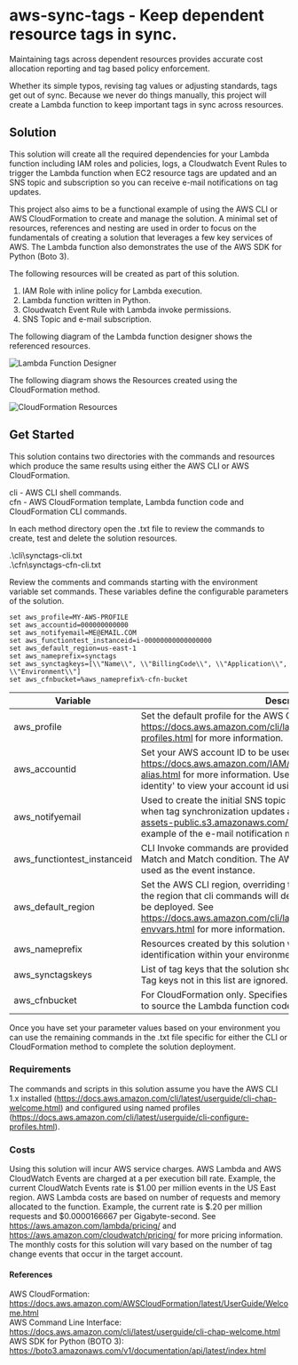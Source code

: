 # aws-sync-tags - Keep dependent resource tags in sync.
Maintaining tags across dependent resources provides accurate cost allocation reporting and tag based policy enforcement.

Whether its simple typos, revising tag values or adjusting standards, tags get out of sync. Because we never do things manually, this project will create a Lambda function to keep important tags in sync across resources. 

## Solution
This solution will create all the required dependencies for your Lambda function including IAM roles and policies, logs, a Cloudwatch Event Rules to trigger the Lambda function when EC2 resource tags are updated and an SNS topic and subscription so you can receive e-mail notifications on tag updates.

This project also aims to be a functional example of using the AWS CLI or AWS CloudFormation to create and manage the solution. A minimal set of resources, references and nesting are used in order to focus on the fundamentals of creating a solution that leverages a few key services of AWS. The Lambda function also demonstrates the use of the AWS SDK for Python (Boto 3).

The following resources will be created as part of this solution.

1. IAM Role with inline policy for Lambda execution.
2. Lambda function written in Python.
3. Cloudwatch Event Rule with Lambda invoke permissions.
4. SNS Topic and e-mail subscription.

The following diagram of the Lambda function designer shows the referenced resources.

![Lambda Function Designer](https://lairdnet-assets-public.s3.amazonaws.com/synctags-designer.jpg "Lambda Function Designer")

The following diagram shows the Resources created using the CloudFormation method.

![CloudFormation Resources](https://lairdnet-assets-public.s3.amazonaws.com/synctags-cfn-resources.jpg "CloudFormation Resources")


## Get Started
This solution contains two directories with the commands and resources which produce the same results using either the AWS CLI or AWS CloudFormation.

cli - AWS CLI shell commands.  
cfn - AWS CloudFormation template, Lambda function code and CloudFormation CLI commands.  

In each method directory open the .txt file to review the commands to create, test and delete the solution resources.

.\cli\synctags-cli.txt  
.\cfn\synctags-cfn-cli.txt

Review the comments and commands starting with the environment variable set commands. These variables define the configurable parameters of the solution.

```
set aws_profile=MY-AWS-PROFILE
set aws_accountid=000000000000
set aws_notifyemail=ME@EMAIL.COM
set aws_functiontest_instanceid=i-00000000000000000
set aws_default_region=us-east-1
set aws_nameprefix=synctags
set aws_synctagkeys=[\\"Name\\", \\"BillingCode\\", \\"Application\\", \\"Environment\\"]
set aws_cfnbucket=%aws_nameprefix%-cfn-bucket
```

| Variable  | Description  | Example |
|---|---|---|
|aws_profile   | Set the default profile for the AWS CLI credentials. See https://docs.aws.amazon.com/cli/latest/userguide/cli-configure-profiles.html for more information.  | set aws_profile=my-default-profile  |
|aws_accountid   | Set your AWS account ID to be used in API calls. See https://docs.aws.amazon.com/IAM/latest/UserGuide/console_account-alias.html for more information. Use the command 'aws sts get-caller-identity' to view your account id using the AWS CLI.   | set aws_account=555500007777  |
|aws_notifyemail   | Used to create the initial SNS topic subscription to receive e-mails when tag synchronization updates are completed. See https://lairdnet-assets-public.s3.amazonaws.com/synctags-topic-email.jpg for an example of the e-mail notification message. | set aws_notifyemail=mytagsgotsynced@mydomain.com  |
|aws_functiontest_instanceid| CLI Invoke commands are provided to test both a synctagskeys No Match and Match condition. The AWS EC2 Instance ID provided here is used as the event instance. | set aws_functiontest_instanceid=i-01234567890abcdef|
|aws_default_region|Set the AWS CLI region, overriding the profile defined region. This is the region that cli commands will default do and where the solution will be deployed. See https://docs.aws.amazon.com/cli/latest/userguide/cli-configure-envvars.html for more information.|set aws_default_region=us-west-2|
|aws_nameprefix|Resources created by this solution will be prefixed with this string for identification within your environment.|set aws_nameprefix=my-sync-tags-solution|
|aws_synctagskeys|List of tag keys that the solution should synchronize on child resources. Tag keys not in this list are ignored.|set aws_synctagkeys=[\"CostCenter\",\"App\"]|
|aws_cfnbucket|For CloudFormation only. Specifies the name of the S3 bucket to create to source the Lambda function code file.|set aws_cfnbucket=1343234-cfn-bucket|  

Once you have set your parameter values based on your environment you can use the remaining commands in the .txt file specific for either the CLI or CloudFormation method to complete the solution deployment.

### Requirements
The commands and scripts in this solution assume you have the AWS CLI 1.x installed (https://docs.aws.amazon.com/cli/latest/userguide/cli-chap-welcome.html) and configured using named profiles (https://docs.aws.amazon.com/cli/latest/userguide/cli-configure-profiles.html).

### Costs
Using this solution will incur AWS service charges. AWS Lambda and AWS CloudWatch Events are charged at a per execution bill rate. Example, the current CloudWatch Events rate is $1.00 per million events in the US East region. AWS Lambda costs are based on number of requests and memory allocated to the function. Example, the current rate is $.20 per million requests and $0.0000166667 per Gigabyte-second. See https://aws.amazon.com/lambda/pricing/ and https://aws.amazon.com/cloudwatch/pricing/ for more pricing information. The monthly costs for this solution will vary based on the number of tag change events that occur in the target account.

#### References
AWS CloudFormation: <https://docs.aws.amazon.com/AWSCloudFormation/latest/UserGuide/Welcome.html>  
AWS Command Line Interface: <https://docs.aws.amazon.com/cli/latest/userguide/cli-chap-welcome.html>  
AWS SDK for Python (BOTO 3): <https://boto3.amazonaws.com/v1/documentation/api/latest/index.html><br/>

